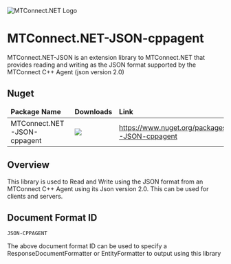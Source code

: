 ﻿![MTConnect.NET Logo](https://raw.githubusercontent.com/TrakHound/MTConnect.NET/master/img/mtconnect-net-03-md.png) 

# MTConnect.NET-JSON-cppagent
MTConnect.NET-JSON is an extension library to MTConnect.NET that provides reading and writing as the JSON format supported by the MTConnect C++ Agent (json version 2.0)

## Nuget
<table>
    <thead>
        <tr>
            <td style="font-weight: bold;">Package Name</td>
            <td style="font-weight: bold;">Downloads</td>
            <td style="font-weight: bold;">Link</td>
        </tr>
    </thead>
    <tbody>
        <tr>
            <td>MTConnect.NET-JSON-cppagent</td>
            <td><img src="https://img.shields.io/nuget/dt/MTConnect.NET-JSON-cppagent?style=for-the-badge&logo=nuget&label=%20&color=%23333"/></td>
            <td><a href="https://www.nuget.org/packages/MTConnect.NET-JSON-cppagent">https://www.nuget.org/packages/MTConnect.NET-JSON-cppagent</a></td>
        </tr>
    </tbody>
</table>

## Overview
This library is used to Read and Write using the JSON format from an MTConnect C++ Agent using its Json version 2.0. This can be used for clients and servers.

## Document Format ID
```
JSON-CPPAGENT
```
The above document format ID can be used to specify a ResponseDocumentFormatter or EntityFormatter to output using this library
